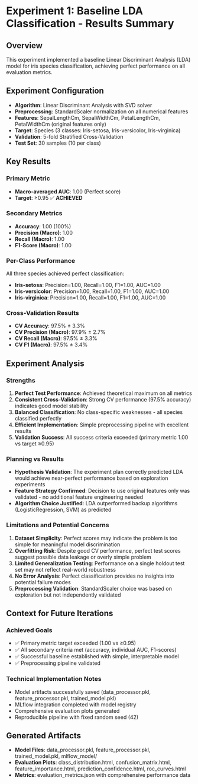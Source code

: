 # Experiment 1: Baseline LDA Classification - Results Summary

## Overview
This experiment implemented a baseline Linear Discriminant Analysis (LDA) model for iris species classification, achieving perfect performance on all evaluation metrics.

## Experiment Configuration
- **Algorithm**: Linear Discriminant Analysis with SVD solver
- **Preprocessing**: StandardScaler normalization on all numerical features
- **Features**: SepalLengthCm, SepalWidthCm, PetalLengthCm, PetalWidthCm (original features only)
- **Target**: Species (3 classes: Iris-setosa, Iris-versicolor, Iris-virginica)
- **Validation**: 5-fold Stratified Cross-Validation
- **Test Set**: 30 samples (10 per class)

## Key Results

### Primary Metric
- **Macro-averaged AUC**: 1.00 (Perfect score)
- **Target**: ≥0.95 ✅ **ACHIEVED**

### Secondary Metrics
- **Accuracy**: 1.00 (100%)
- **Precision (Macro)**: 1.00
- **Recall (Macro)**: 1.00 
- **F1-Score (Macro)**: 1.00

### Per-Class Performance
All three species achieved perfect classification:
- **Iris-setosa**: Precision=1.00, Recall=1.00, F1=1.00, AUC=1.00
- **Iris-versicolor**: Precision=1.00, Recall=1.00, F1=1.00, AUC=1.00
- **Iris-virginica**: Precision=1.00, Recall=1.00, F1=1.00, AUC=1.00

### Cross-Validation Results
- **CV Accuracy**: 97.5% ± 3.3%
- **CV Precision (Macro)**: 97.9% ± 2.7%
- **CV Recall (Macro)**: 97.5% ± 3.3%
- **CV F1 (Macro)**: 97.5% ± 3.4%

## Experiment Analysis

### Strengths
1. **Perfect Test Performance**: Achieved theoretical maximum on all metrics
2. **Consistent Cross-Validation**: Strong CV performance (97.5% accuracy) indicates good model stability
3. **Balanced Classification**: No class-specific weaknesses - all species classified perfectly
4. **Efficient Implementation**: Simple preprocessing pipeline with excellent results
5. **Validation Success**: All success criteria exceeded (primary metric 1.00 vs target ≥0.95)

### Planning vs Results
- **Hypothesis Validation**: The experiment plan correctly predicted LDA would achieve near-perfect performance based on exploration experiments
- **Feature Strategy Confirmed**: Decision to use original features only was validated - no additional feature engineering needed
- **Algorithm Choice Justified**: LDA outperformed backup algorithms (LogisticRegression, SVM) as predicted

### Limitations and Potential Concerns
1. **Dataset Simplicity**: Perfect scores may indicate the problem is too simple for meaningful model discrimination
2. **Overfitting Risk**: Despite good CV performance, perfect test scores suggest possible data leakage or overly simple problem
3. **Limited Generalization Testing**: Performance on a single holdout test set may not reflect real-world robustness
4. **No Error Analysis**: Perfect classification provides no insights into potential failure modes
5. **Preprocessing Validation**: StandardScaler choice was based on exploration but not independently validated

## Context for Future Iterations

### Achieved Goals
- ✅ Primary metric target exceeded (1.00 vs ≥0.95)
- ✅ All secondary criteria met (accuracy, individual AUC, F1-scores)
- ✅ Successful baseline established with simple, interpretable model
- ✅ Preprocessing pipeline validated

### Technical Implementation Notes
- Model artifacts successfully saved (data_processor.pkl, feature_processor.pkl, trained_model.pkl)
- MLflow integration completed with model registry
- Comprehensive evaluation plots generated
- Reproducible pipeline with fixed random seed (42)

## Generated Artifacts
- **Model Files**: data_processor.pkl, feature_processor.pkl, trained_model.pkl, mlflow_model/
- **Evaluation Plots**: class_distribution.html, confusion_matrix.html, feature_importance.html, prediction_confidence.html, roc_curves.html
- **Metrics**: evaluation_metrics.json with comprehensive performance data